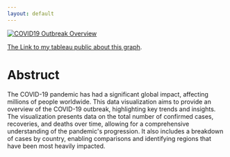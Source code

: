 ```yaml
---
layout: default
---
```


<div class='tableauPlaceholder' id='viz1717589197555' style='position: relative'>
  <noscript>
    <a href='#'>
      <img alt='COVID19 Outbreak Overview' src='https:&#47;&#47;public.tableau.com&#47;static&#47;images&#47;XG&#47;XGQDRKT6P&#47;1_rss.png' style='border: none' />
    </a>
  </noscript>
  <object class='tableauViz'  style='display:none;'>
    <param name='host_url' value='https%3A%2F%2Fpublic.tableau.com%2F' /> 
    <param name='embed_code_version' value='3' /> <param name='path' value='shared&#47;XGQDRKT6P' /> 
    <param name='toolbar' value='yes' />
    <param name='static_image' value='https:&#47;&#47;public.tableau.com&#47;static&#47;images&#47;XG&#47;XGQDRKT6P&#47;1.png' /> 
    <param name='animate_transition' value='yes' />
    <param name='display_static_image' value='yes' /><param name='display_spinner' value='yes' />
    <param name='display_overlay' value='yes' />
    <param name='display_count' value='yes' /><param name='language' value='zh-TW' />
  </object>
</div>                
<script type='text/javascript'>                    
  var divElement = document.getElementById('viz1717589197555'); 
  var vizElement = divElement.getElementsByTagName('object')[0];                    
  vizElement.style.width='100%';vizElement.style.height=(divElement.offsetWidth*0.75)+'px';                    
  var scriptElement = document.createElement('script');                    
  scriptElement.src = 'https://public.tableau.com/javascripts/api/viz_v1.js';                    
  vizElement.parentNode.insertBefore(scriptElement, vizElement);                
</script>

[The Link to my tableau public about this graph](https://public.tableau.com/views/Visualizationofcovid-19/COVID19OutbreakOverview?:language=zh-TW&:sid=&:display_count=n&:origin=viz_share_link).
# Abstruct
The COVID-19 pandemic has had a significant global impact, affecting millions of people worldwide. This data visualization aims to provide an overview of the COVID-19 outbreak, highlighting key trends and insights. The visualization presents data on the total number of confirmed cases, recoveries, and deaths over time, allowing for a comprehensive understanding of the pandemic's progression. It also includes a breakdown of cases by country, enabling comparisons and identifying regions that have been most heavily impacted.

